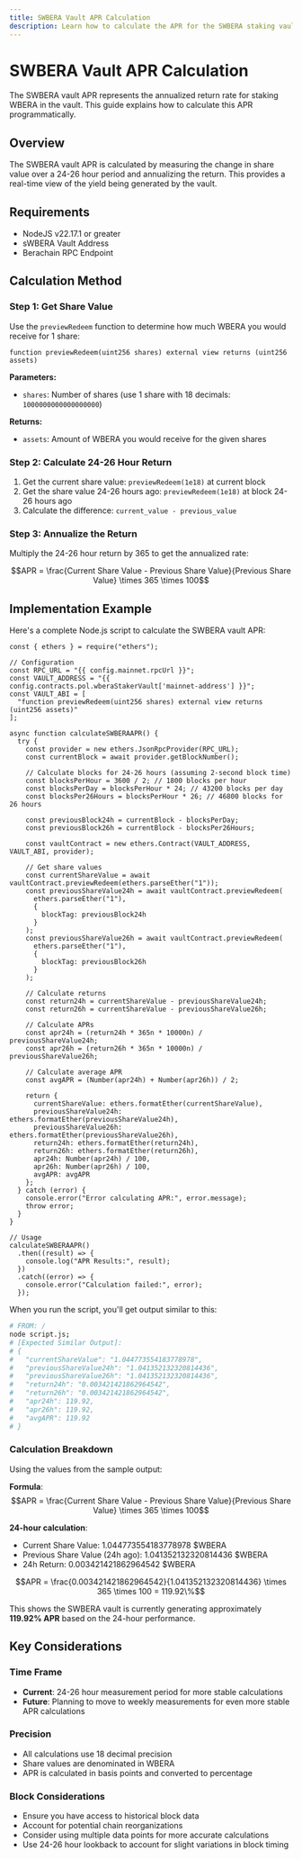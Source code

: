 ```yaml
---
title: SWBERA Vault APR Calculation
description: Learn how to calculate the APR for the SWBERA staking vault
---
```


<script setup>
import config from '@berachain/config/constants.json';
</script>

# SWBERA Vault APR Calculation

The SWBERA vault APR represents the annualized return rate for staking WBERA in the vault. This guide explains how to calculate this APR programmatically.

## Overview

The SWBERA vault APR is calculated by measuring the change in share value over a 24-26 hour period and annualizing the return. This provides a real-time view of the yield being generated by the vault.

## Requirements

- NodeJS v22.17.1 or greater
- sWBERA Vault Address
- Berachain RPC Endpoint

## Calculation Method

### Step 1: Get Share Value

Use the `previewRedeem` function to determine how much WBERA you would receive for 1 share:

```solidity
function previewRedeem(uint256 shares) external view returns (uint256 assets)
```

**Parameters:**

- `shares`: Number of shares (use 1 share with 18 decimals: `1000000000000000000`)

**Returns:**

- `assets`: Amount of WBERA you would receive for the given shares

### Step 2: Calculate 24-26 Hour Return

1. Get the current share value: `previewRedeem(1e18)` at current block
2. Get the share value 24-26 hours ago: `previewRedeem(1e18)` at block 24-26 hours ago
3. Calculate the difference: `current_value - previous_value`

### Step 3: Annualize the Return

Multiply the 24-26 hour return by 365 to get the annualized rate:

$$APR = \frac{Current Share Value - Previous Share Value}{Previous Share Value} \times 365 \times 100$$

## Implementation Example

Here's a complete Node.js script to calculate the SWBERA vault APR:

```js-vue
const { ethers } = require("ethers");

// Configuration
const RPC_URL = "{{ config.mainnet.rpcUrl }}";
const VAULT_ADDRESS = "{{ config.contracts.pol.wberaStakerVault['mainnet-address'] }}";
const VAULT_ABI = [
  "function previewRedeem(uint256 shares) external view returns (uint256 assets)"
];

async function calculateSWBERAAPR() {
  try {
    const provider = new ethers.JsonRpcProvider(RPC_URL);
    const currentBlock = await provider.getBlockNumber();

    // Calculate blocks for 24-26 hours (assuming 2-second block time)
    const blocksPerHour = 3600 / 2; // 1800 blocks per hour
    const blocksPerDay = blocksPerHour * 24; // 43200 blocks per day
    const blocksPer26Hours = blocksPerHour * 26; // 46800 blocks for 26 hours

    const previousBlock24h = currentBlock - blocksPerDay;
    const previousBlock26h = currentBlock - blocksPer26Hours;

    const vaultContract = new ethers.Contract(VAULT_ADDRESS, VAULT_ABI, provider);

    // Get share values
    const currentShareValue = await vaultContract.previewRedeem(ethers.parseEther("1"));
    const previousShareValue24h = await vaultContract.previewRedeem(
      ethers.parseEther("1"),
      {
        blockTag: previousBlock24h
      }
    );
    const previousShareValue26h = await vaultContract.previewRedeem(
      ethers.parseEther("1"),
      {
        blockTag: previousBlock26h
      }
    );

    // Calculate returns
    const return24h = currentShareValue - previousShareValue24h;
    const return26h = currentShareValue - previousShareValue26h;

    // Calculate APRs
    const apr24h = (return24h * 365n * 10000n) / previousShareValue24h;
    const apr26h = (return26h * 365n * 10000n) / previousShareValue26h;

    // Calculate average APR
    const avgAPR = (Number(apr24h) + Number(apr26h)) / 2;

    return {
      currentShareValue: ethers.formatEther(currentShareValue),
      previousShareValue24h: ethers.formatEther(previousShareValue24h),
      previousShareValue26h: ethers.formatEther(previousShareValue26h),
      return24h: ethers.formatEther(return24h),
      return26h: ethers.formatEther(return26h),
      apr24h: Number(apr24h) / 100,
      apr26h: Number(apr26h) / 100,
      avgAPR: avgAPR
    };
  } catch (error) {
    console.error("Error calculating APR:", error.message);
    throw error;
  }
}

// Usage
calculateSWBERAAPR()
  .then((result) => {
    console.log("APR Results:", result);
  })
  .catch((error) => {
    console.error("Calculation failed:", error);
  });
```

When you run the script, you'll get output similar to this:

```bash
# FROM: /
node script.js;
# [Expected Similar Output]:
# {
#   "currentShareValue": "1.044773554183778978",
#   "previousShareValue24h": "1.041352132320814436",
#   "previousShareValue26h": "1.041352132320814436",
#   "return24h": "0.003421421862964542",
#   "return26h": "0.003421421862964542",
#   "apr24h": 119.92,
#   "apr26h": 119.92,
#   "avgAPR": 119.92
# }
```

### Calculation Breakdown

Using the values from the sample output:

**Formula**: $$APR = \frac{Current Share Value - Previous Share Value}{Previous Share Value} \times 365 \times 100$$

**24-hour calculation**:

- Current Share Value: 1.044773554183778978 $WBERA
- Previous Share Value (24h ago): 1.041352132320814436 $WBERA
- 24h Return: 0.003421421862964542 $WBERA

$$APR = \frac{0.003421421862964542}{1.041352132320814436} \times 365 \times 100 = 119.92\%$$

This shows the SWBERA vault is currently generating approximately **119.92% APR** based on the 24-hour performance.

## Key Considerations

### Time Frame

- **Current**: 24-26 hour measurement period for more stable calculations
- **Future**: Planning to move to weekly measurements for even more stable APR calculations

### Precision

- All calculations use 18 decimal precision
- Share values are denominated in WBERA
- APR is calculated in basis points and converted to percentage

### Block Considerations

- Ensure you have access to historical block data
- Account for potential chain reorganizations
- Consider using multiple data points for more accurate calculations
- Use 24-26 hour lookback to account for slight variations in block timing
